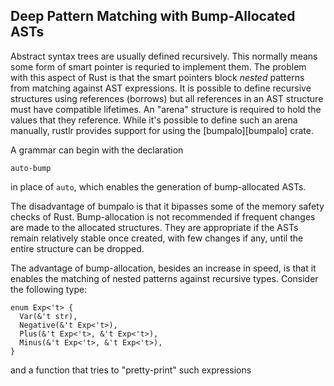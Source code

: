 ##  Deep Pattern Matching with Bump-Allocated ASTs

Abstract syntax trees are usually defined recursively.  This normally means
some form of smart pointer is requried to implement them.  The problem with
this aspect of Rust is that the smart pointers block *nested* patterns from
matching against AST expressions.  It is possible to define recursive structures
using references (borrows) but all references in an AST structure must have
compatible lifetimes.  An "arena" structure is required to hold the values that
they reference.  While it's possible to define such an arena manually, rustlr
provides support for using the [bumpalo][bumpalo] crate.

A grammar can begin with the declaration
```
auto-bump
```
in place of `auto`, which enables the generation of bump-allocated ASTs.

The disadvantage of bumpalo is that it bipasses some of the memory
safety checks of Rust. Bump-allocation is not recommended if frequent
changes are made to the allocated structures.  They are appropriate if
the ASTs remain relatively stable once created, with few changes if
any, until the entire structure can be dropped.

The advantage of bump-allocation, besides an increase in speed, is
that it enables the matching of nested patterns against recursive
types.  Consider the following type:
```
enum Exp<'t> {
  Var(&'t str),
  Negative(&'t Exp<'t>),
  Plus(&'t Exp<'t>, &'t Exp<'t>),
  Minus(&'t Exp<'t>, &'t Exp<'t>),
}
```
and a function that tries to "pretty-print" such expressions
